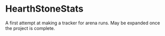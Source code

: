 # HearthStoneStats
A first attempt at making a tracker for arena runs. May be expanded once the project is complete.
